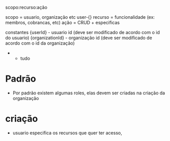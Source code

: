 scopo:recurso:ação

scopo = usuario, organização etc
	user-{}
recurso = funcionalidade (ex: membros, cobrancas, etc)
ação = CRUD + especificas

constantes
{userId} - usuario id (deve ser modificado de acordo com o id do usuario)
{organizationId} - organização id (deve ser modificado de acordo com o id da organização)
* - tudo

# Padrão
- Por padrão existem algumas roles, elas devem ser criadas na criação da organização


# criação
- usuario especifica os recursos que quer ter acesso, 